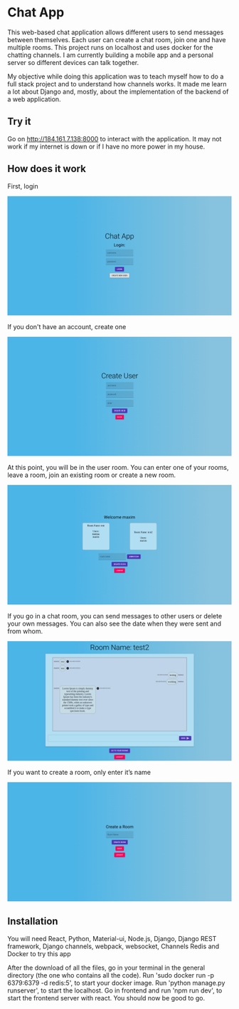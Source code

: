 # Chat App


This web-based chat application allows different users to send messages between themselves. Each user can create a chat room, join one and have multiple rooms. This project runs on localhost and uses docker for the chatting channels. I am currently building a mobile app and a personal server so different devices can talk together.  


My objective while doing this application was to teach myself how to do a full stack project and to understand how channels works. It made me learn a lot about Django and, mostly, about the implementation of the backend of a web application. 


## Try it

Go on http://184.161.7.138:8000 to interact with the application. It may not work if my internet is down or if I have no more power in my house.


## How does it work


First, login 

![GitHub Logo](/images/login.png)


If you don't have an account, create one


![GitHub Logo](/images/create_user.png)


At this point, you will be in the user room. You can enter one of your rooms, leave a room, join an existing room or create a new room. 


![GitHub Logo](/images/user_room.png)


If you go in a chat room, you can send messages to other users or delete your own messages. You can also see the date when they were sent and from whom. 


![GitHub Logo](/images/chat_room.png)


If you want to create a room, only enter it’s name 


![GitHub Logo](/images/create_room.png)


## Installation


You will need React, Python, Material-ui, Node.js, Django, Django REST framework, Django channels, webpack, websocket, Channels Redis and Docker to try this app

After the download of all the files, go in your terminal in the general directory (the one who contains all the code). Run 'sudo docker run -p 6379:6379 -d redis:5', to start your docker image. Run 'python manage.py runserver', to start the localhost. Go in frontend and run 'npm run dev', to start the frontend server with react. You should now be good to go. 

